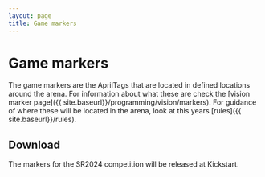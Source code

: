 ```yaml
---
layout: page
title: Game markers
---
```


# Game markers

The game markers are the AprilTags that are located in defined locations around the arena.
For information about what these are check the [vision marker page]({{ site.baseurl}}/programming/vision/markers).
For guidance of where these will be located in the arena, look at this years [rules]({{ site.baseurl}}/rules).

## Download

The markers for the SR2024 competition will be released at Kickstart.

